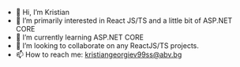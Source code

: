 - 👋 Hi, I’m Kristian
- 👀 I’m primarily interested in React JS/TS and a little bit of ASP.NET CORE
- 🌱 I’m currently learning ASP.NET CORE
- 💞️ I’m looking to collaborate on any ReactJS/TS projects. 
- 📫 How to reach me: kristiangeorgiev99ss@abv.bg
